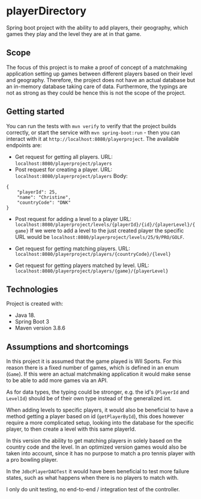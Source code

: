 # playerDirectory

Spring boot project with the ability to add players, their geography, which games they play and the level they are at 
in that game.

## Scope 
The focus of this project is to make a proof of concept of a matchmaking application setting up games between different
players based on their level and geography. Therefore, the project does not have an actual database but an in-memory 
database taking care of data. Furthermore, the typings are not as strong as they could be hence this is not the scope 
of the project.

## Getting started
You can run the tests with `mvn verify` to verify that the project builds correctly,
or start the service with `mvn spring-boot:run` - then you can interact with it at
`http://localhost:8080/playerproject`. The available endpoints are:

* Get request for getting all players. URL: `localhost:8080/playerproject/players`
* Post request for creating a player. URL: `localhost:8080/playerproject/players` Body:
```
{
    "playerId": 25,
    "name": "Christine",
    "countryCode": "DNK"
}
```
* Post request for adding a level to a player URL: `localhost:8080/playerproject/levels/{playerId}/{id}/{playerLevel}/{game}`
If we were to add a level to the just created player the specific URL would be `localhost:8080/playerproject/levels/25/9/PRO/GOLF`.

* Get request for getting matching players. URL: `localhost:8080/playerproject/players/{countryCode}/{level}`
* Get request for getting players matched by level. URL: `localhost:8080/playerproject/players/{game}/{playerLevel}`

## Technologies 
Project is created with:
* Java 18.
* Spring Boot 3
* Maven version 3.8.6 


## Assumptions and shortcomings
In this project it is assumed that the game played is WII Sports. For this reason there is a fixed number of games, 
which is defined in an enum (`Game`). If this were an actual matchmaking application it would make sense to be able to 
add more games via an API. 

As for data types, the typing could be stronger, e.g. the id's (`PlayerId` and `LevelId`) should be of their own type 
instead of the generalized int.

When adding levels to specific players, it would also be beneficial to have a method getting a player based on id
(`getPlayerById`), this does however require a more complicated setup, looking into the database for the specific 
player, to then create a level with this same playerId.

In this version the ability to get matching players in solely based on the country code and the level. In an optimized 
version games would also be taken into account, since it has no purpose to match a pro tennis player with a pro bowling 
player. 

In the `JdbcPlayerDAOTest` it would have been beneficial to test more failure states, such as what happens when there is
no players to match with.

I only do unit testing, no end-to-end / integration test of the controller.

